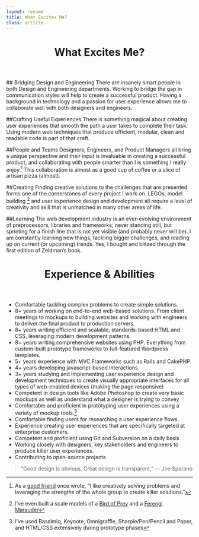 ```yaml
---
layout: resume
title: What Excites Me?
class: article
---
```

<header class="header">
<h1 class="title">What Excites Me?</h1>
</header>
## Bridging Design and Engineering
There are insanely smart people in both Design and Engineering departments. Working to bridge the gap in communication styles will help to create a successful product. Having a background in technology and a passion for user experience allows me to collaborate well with both designers and engineers.

##Crafting Useful Experiences
There is something magical about creating user experiences that smooth the path a user takes to complete their task. Using modern web techniques that produce efficient, modular, clean and readable code is part of that craft.

##People and Teams
Designers, Engineers, and Product Managers all bring a unique perspective and their input is invaluable in creating a successful product, and collaborating with people smarter than I is something I really enjoy.[^1] This collaboration is almost as a good cup of coffee or a slice of artisan pizza (almost).

##Creating
Finding creative solutions to the challenges that are presented forms one of the cornerstones of every project I work on. LEGOs, model building [^2] and user experience design and development all require a level of creativity and skill that is unmatched in many other areas of life.

##Learning
The web development industry is an ever-evolving environment of preprocessors, libraries and frameworks; never standing still, but sprinting for a finish line that is not yet visible (and probably never will be). I am constantly learning new things, tackling bigger challenges, and reading up on current (or upcoming) trends. Yes, I bought and blitzed through the first edition of Zeldman’s book.


<header class="header">
<h1 class="title">Experience & Abilities</h1>
</header>

- Comfortable tackling complex problems to create simple solutions.
- 8+ years of working on end-to-end web-based solutions. From client meetings to mockups to building websites and working with engineers to deliver the final product to production servers.
- 8+ years writing efficient and scalable, standards-based HTML and CSS, leveraging modern development patterns.
- 8+ years writing comprehensive websites using PHP. Everything from custom-built prototype frameworks to full-featured Wordpress templates.
- 5+ years experience with MVC Frameworks such as Rails and CakePHP.
- 4+ years developing javascript-based interactions.
- 3+ years studying and implementing user experience design and development techniques to create visually appropriate interfaces for all types of web-enabled devices (making the page responsive)
- Competent in design tools like Adobe Photoshop to create very basic mockups as well as understand what a designer is trying to convey
- Comfortable and proficient in prototyping user experiences using a variety of mockup tools.[^3]
- Comfortable finding users for researching a user experience flows.
- Experience creating user experiences that are specifically targeted at enterprise customers.
- Competent and proficient using Git and Subversion on a daily basis
- Working closely with designers, key stakeholders and engineers to produce killer user experiences.
- Contributing to open-source projects



<blockquote class="design-quote">
    <p class="quote">&ldquo;Good design is obvious. Great design is transparent,&rdquo; <span class="author">&mdash; Joe Sparano</span></p>
</blockquote>

















[^1]: As a [good friend](http://bitbyteyum.com/) once wrote, &ldquo;I like creatively solving problems and leveraging the strengths of the whole group to create killer solutions.&rdquo;

[^2]: I’ve even built a scale models of a [Bird of Prey](http://employees.csbsju.edu/rsorensen/modelcitizen/trekships/klingons/k-bopforeqtr.jpg) and a [Ferengi Marauder](http://employees.csbsju.edu/rsorensen/modelcitizen/trekships/ferengi/ferengi.jpg)

[^3]: I’ve used Basalmiq, Keynote, Omnigraffle, Sharpie/Pen/Pencil and Paper, and HTML/CSS extensively during prototype phases